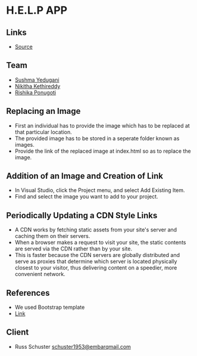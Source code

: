 # H.E.L.P APP

## Links
- [Source](https://github.com/nikithakethireddy1996/help-app)

## Team
- [Sushma Yedugani](https://sushma95.github.io/about-me/)
- [Nikitha Kethireddy](https://nikithakethireddy1996.github.io/p2-styled-site/)
- [Rishika Ponugoti](https://rishikaponugoti.github.io/about-me/)

## Replacing an Image
- First an individual has to provide the image which has to be replaced at that particular location.
- The provided image has to be stored in a seperate folder known as images.
- Provide the link of the replaced image at index.html so as to replace the image.

## Addition of an Image and Creation of Link
- In Visual Studio, click the Project menu, and select Add Existing Item. 
- Find and select the image you want to add to your project.

## Periodically Updating a CDN Style Links
- A CDN works by fetching static assets from your site's server and caching them on their servers. 
- When a browser makes a request to visit your site, the static contents are served via the CDN rather than by your site.
- This is faster because the CDN servers are globally distributed and serve as proxies that determine which server is located physically    closest to your visitor, thus delivering content on a speedier, more convenient network.

## References
- We used Bootstrap template
- [Link](https://atmos.uw.edu/~tylersc/)

## Client
- Russ Schuster <schuster1953@embarqmail.com> 


